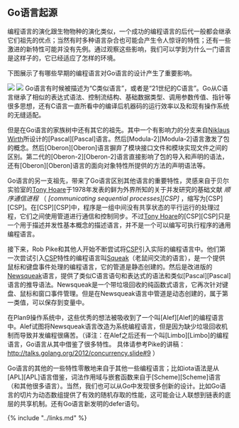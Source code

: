 ## Go语言起源

编程语言的演化跟生物物种的演化类似，一个成功的编程语言的后代一般都会继承它们祖先的优点；当然有时多种语言杂合也可能会产生令人惊讶的特性；还有一些激进的新特性可能并没有先例。通过观察这些影响，我们可以学到为什么一门语言是这样子的，它已经适应了怎样的环境。

下图展示了有哪些早期的编程语言对Go语言的设计产生了重要影响。

![](../images/ch0-01.png)
![](https://github.com/gopl-zh/gopl-zh.github.com/blob/master/images/ch0-01.png?raw=true)
Go语言有时候被描述为“C类似语言”，或者是“21世纪的C语言”。Go从C语言继承了相似的表达式语法、控制流结构、基础数据类型、调用参数传值、指针等很多思想，还有C语言一直所看中的编译后机器码的运行效率以及和现有操作系统的无缝适配。

但是在Go语言的家族树中还有其它的祖先。其中一个有影响力的分支来自[Niklaus Wirth](https://en.wikipedia.org/wiki/Niklaus_Wirth)所设计的[Pascal][Pascal]语言。然后[Modula-2][Modula-2]语言激发了包的概念。然后[Oberon][Oberon]语言摒弃了模块接口文件和模块实现文件之间的区别。第二代的[Oberon-2][Oberon-2]语言直接影响了包的导入和声明的语法，还有[Oberon][Oberon]语言的面向对象特性所提供的方法的声明语法等。

Go语言的另一支祖先，带来了Go语言区别其他语言的重要特性，灵感来自于贝尔实验室的[Tony Hoare](https://en.wikipedia.org/wiki/Tony_Hoare)于1978年发表的鲜为外界所知的关于并发研究的基础文献 *顺序通信进程* （ *[communicating sequential processes][CSP]* ，缩写为[CSP][CSP]。在[CSP][CSP]中，程序是一组中间没有共享状态的平行运行的处理过程，它们之间使用管道进行通信和控制同步。不过[Tony Hoare](https://en.wikipedia.org/wiki/Tony_Hoare)的[CSP][CSP]只是一个用于描述并发性基本概念的描述语言，并不是一个可以编写可执行程序的通用编程语言。

接下来，Rob Pike和其他人开始不断尝试将[CSP](https://en.wikipedia.org/wiki/Communicating_sequential_processes)引入实际的编程语言中。他们第一次尝试引入[CSP](https://en.wikipedia.org/wiki/Communicating_sequential_processes)特性的编程语言叫[Squeak](http://doc.cat-v.org/bell_labs/squeak/)（老鼠间交流的语言），是一个提供鼠标和键盘事件处理的编程语言，它的管道是静态创建的。然后是改进版的[Newsqueak](http://doc.cat-v.org/bell_labs/squeak/)语言，提供了类似C语言语句和表达式的语法和类似[Pascal][Pascal]语言的推导语法。Newsqueak是一个带垃圾回收的纯函数式语言，它再次针对键盘、鼠标和窗口事件管理。但是在Newsqueak语言中管道是动态创建的，属于第一类值，可以保存到变量中。

在Plan9操作系统中，这些优秀的想法被吸收到了一个叫[Alef][Alef]的编程语言中。Alef试图将Newsqueak语言改造为系统编程语言，但是因为缺少垃圾回收机制而导致并发编程很痛苦。（译注：在Alef之后还有一个叫[Limbo][Limbo]的编程语言，Go语言从其中借鉴了很多特性。 具体请参考Pike的讲稿：http://talks.golang.org/2012/concurrency.slide#9 ）

Go语言的其他的一些特性零散地来自于其他一些编程语言；比如iota语法是从[APL][APL]语言借鉴，词法作用域与嵌套函数来自于[Scheme][Scheme]语言（和其他很多语言）。当然，我们也可以从Go中发现很多创新的设计。比如Go语言的切片为动态数组提供了有效的随机存取的性能，这可能会让人联想到链表的底层的共享机制。还有Go语言新发明的defer语句。

{% include "../links.md" %}
<!--stackedit_data:
eyJoaXN0b3J5IjpbMTc5NTg2NTM5NF19
-->